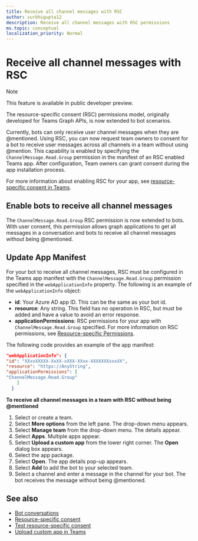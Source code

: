 ```yaml
---
title: Receive all channel messages with RSC
author: surbhigupta12
description: Receive all channel messages with RSC permissions
ms.topic: conceptual
localization_priority: Normal
---
```


# Receive all channel messages with RSC

> [!NOTE]
> This feature is available in public developer preview.

The resource-specific consent (RSC) permissions model, originally developed for Teams Graph APIs, is now extended to bot scenarios.

Currently, bots can only receive user channel messages when they are @mentioned. Using RSC, you can now request team owners to consent for a bot to receive user messages across all channels in a team without using @mention. This capability is enabled by specifying the `ChannelMessage.Read.Group` permission in the manifest of an RSC enabled Teams app. After configuration, Team owners can grant consent during the app installation process.

For more information about enabling RSC for your app, see [resource-specific consent in Teams](/microsoftteams/platform/graph-api/rsc/resource-specific-consent#update-your-teams-app-manifest).

## Enable bots to receive all channel messages

The `ChannelMessage.Read.Group` RSC permission is now extended to bots. With user consent, this permission allows graph applications to get all messages in a conversation and bots to receive all channel messages without being @mentioned.

## Update App Manifest

For your bot to receive all channel messages, RSC must be configured in the Teams app manifest with the `ChannelMessage.Read.Group` permission specified in the `webApplicationInfo` property.
The following is an example of the `webApplicationInfo` object:
* **id**: Your Azure AD app ID. This can be the same as your bot id.
* **resource**: Any string. This field has no operation in RSC, but must be added and have a value to avoid an error response. 
* **applicationPermissions**: RSC permissions for your app with `ChannelMessage.Read.Group` specified. For more information on RSC permissions, see [Resource-specific Permissions](/microsoftteams/platform/graph-api/rsc/resource-specific-consent#resource-specific-permissions). 

The following code provides an example of the app manifest:

```json
"webApplicationInfo": {
"id": "XXxxXXXXX-XxXX-xXXX-XXxx-XXXXXXXxxxXX",
"resource": "https://AnyString",
"applicationPermissions": [
"ChannelMessage.Read.Group"
    ]
  }
```

**To receive all channel messages in a team with RSC without being @mentioned**

1. Select or create a team.
1. Select **More options** from the left pane. The drop-down menu appears.
1. Select **Manage team** from the drop-down menu. The details appear.
1. Select **Apps**. Multiple apps appear.
1. Select **Upload a custom app** from the lower right corner. The **Open** dialog box appears.
1. Select the app package.
1. Select **Open**. The app details pop-up appears.
1. Select **Add** to add the bot to your selected team.
1. Select a channel and enter a message in the channel for your bot.
   The bot receives the message without being @mentioned.

## See also

* [Bot conversations](~/bots/how-to/conversations/conversation-basics)
* [Resource-specific consent](/resource-specific-consent)
* [Test resource-specific consent](/graph-api/rsc/test-resource-specific-consent)
* [Upload custom app in Teams](~/concepts/deploy-and-publish/apps-upload)
